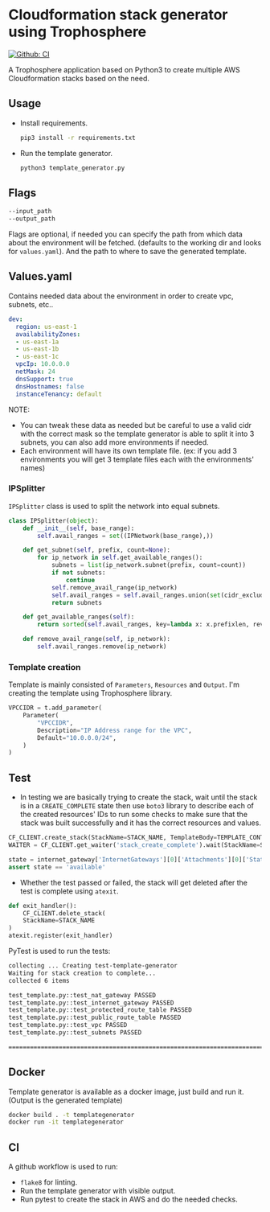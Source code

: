 # Cloudformation stack generator using Trophosphere
[![Github: CI](https://github.com/mohammedx3/troposphere-vpc/blob/main/.github/workflows/build-template-generator.yaml)](https://github.com/mohammedx3/troposphere-vpc/actions)

A Trophosphere application based on Python3 to create multiple AWS Cloudformation stacks based on the need.

## Usage
- Install requirements.
    ```sh
    pip3 install -r requirements.txt
    ```
- Run the template generator.
    ```sh
    python3 template_generator.py
    ```

## Flags
```sh
--input_path 
--output_path 
```
Flags are optional, if needed you can specify the path from which data about the environment will be fetched. (defaults to the working dir and looks for `values.yaml`). And the path to where to save the generated template.

## Values.yaml
Contains needed data about the environment in order to create vpc, subnets, etc..
```yaml
dev:
  region: us-east-1
  availabilityZones:
  - us-east-1a
  - us-east-1b
  - us-east-1c
  vpcIp: 10.0.0.0
  netMask: 24
  dnsSupport: true
  dnsHostnames: false
  instanceTenancy: default
```
NOTE: 
- You can tweak these data as needed but be careful to use a valid cidr with the correct mask so the template generator is able to split it into 3 subnets, you can also add more environments if needed.
- Each environment will have its own template file. (ex: if you add 3 environments you will get 3 template files each with the environments' names)

### IPSplitter
`IPSplitter` class is used to split the network into equal subnets.
```py
class IPSplitter(object):
    def __init__(self, base_range):
        self.avail_ranges = set((IPNetwork(base_range),))

    def get_subnet(self, prefix, count=None):
        for ip_network in self.get_available_ranges():
            subnets = list(ip_network.subnet(prefix, count=count))
            if not subnets:
                continue
            self.remove_avail_range(ip_network)
            self.avail_ranges = self.avail_ranges.union(set(cidr_exclude(ip_network, cidr_merge(subnets)[0])))
            return subnets

    def get_available_ranges(self):
        return sorted(self.avail_ranges, key=lambda x: x.prefixlen, reverse=True)

    def remove_avail_range(self, ip_network):
        self.avail_ranges.remove(ip_network)
```

### Template creation
Template is mainly consisted of `Parameters`, `Resources` and `Output`.
I'm creating the template using Trophosphere library.
```py
VPCCIDR = t.add_parameter(
    Parameter(
        "VPCCIDR",
        Description="IP Address range for the VPC",
        Default="10.0.0.0/24",
    )
)
```

## Test
- In testing we are basically trying to create the stack, wait until the stack is in a `CREATE_COMPLETE` state then use `boto3` library to describe each of the created resources' IDs to run some checks to make sure that the stack was built successfully and it has the correct resources and values.
```py
CF_CLIENT.create_stack(StackName=STACK_NAME, TemplateBody=TEMPLATE_CONTENT)
WAITER = CF_CLIENT.get_waiter('stack_create_complete').wait(StackName=STACK_NAME)
```
```py
state = internet_gateway['InternetGateways'][0]['Attachments'][0]['State']
assert state == 'available'
```

- Whether the test passed or failed, the stack will get deleted after the test is complete using `atexit`.
```py
def exit_handler():
    CF_CLIENT.delete_stack(
    StackName=STACK_NAME
)
atexit.register(exit_handler)
```
PyTest is used to run the tests:
```sh
collecting ... Creating test-template-generator
Waiting for stack creation to complete...
collected 6 items                                                                                                                                                                

test_template.py::test_nat_gateway PASSED
test_template.py::test_internet_gateway PASSED
test_template.py::test_protected_route_table PASSED
test_template.py::test_public_route_table PASSED
test_template.py::test_vpc PASSED
test_template.py::test_subnets PASSED

========================================================================= 6 passed in 192.18s (0:03:12) ==========================================================================
```

## Docker
Template generator is available as a docker image, just build and run it. (Output is the generated template)
```sh
docker build . -t templategenerator
docker run -it templategenerator
```

## CI
A github workflow is used to run:
- `flake8` for linting.
- Run the template generator with visible output.
- Run pytest to create the stack in AWS and do the needed checks.
